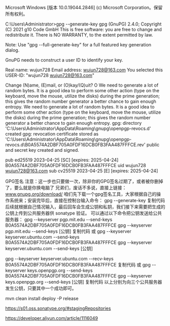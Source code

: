 Microsoft Windows [版本 10.0.19044.2846]
(c) Microsoft Corporation。保留所有权利。

C:\Users\Administrator>gpg --generate-key
gpg (GnuPG) 2.4.0; Copyright (C) 2021 g10 Code GmbH
This is free software: you are free to change and redistribute it.
There is NO WARRANTY, to the extent permitted by law.

Note: Use "gpg --full-generate-key" for a full featured key generation dialog.

GnuPG needs to construct a user ID to identify your key.

Real name: wujun728
Email address: wujun728@163.com
You selected this USER-ID:
    "wujun728 <wujun728@163.com>"

Change (N)ame, (E)mail, or (O)kay/(Q)uit? O
We need to generate a lot of random bytes. It is a good idea to perform
some other action (type on the keyboard, move the mouse, utilize the
disks) during the prime generation; this gives the random number
generator a better chance to gain enough entropy.
We need to generate a lot of random bytes. It is a good idea to perform
some other action (type on the keyboard, move the mouse, utilize the
disks) during the prime generation; this gives the random number
generator a better chance to gain enough entropy.
gpg: directory 'C:\\Users\\Administrator\\AppData\\Roaming\\gnupg\\openpgp-revocs.d' created
gpg: revocation certificate stored as 'C:\\Users\\Administrator\\AppData\\Roaming\\gnupg\\openpgp-revocs.d\\B0A5574A2DBF705A0FDF16DCB0FB3FAA487FFFCE.rev'
public and secret key created and signed.

pub   ed25519 2023-04-25 [SC] [expires: 2025-04-24]
      B0A5574A2DBF705A0FDF16DCB0FB3FAA487FFFCE
uid                      wujun728 <wujun728@163.com>
sub   cv25519 2023-04-25 [E] [expires: 2025-04-24]





GPG签名
注意：这一步也只要做一次，除非你的GPG签名过期了，或者被你删掉了，要么就是你换电脑了
兄弟们，废话不多说，直接上链接：www.gnupg.org/download/
咱们先下载一个gpg签名工具，大家根据自己的操作系统来；安装完毕后，直接在控制台输入命令：
gpg --generate-key
复制代码
后续就根据自己情况输入，最后回车会生成公钥和私钥，我们接下来需要把生成的公钥上传到公共服务器供 sonatype 验证。
可以通过以下命令把公钥发送给公共服务器：
gpg --keyserver pgp.mit.edu --send-keys B0A5574A2DBF705A0FDF16DCB0FB3FAA487FFFCE
gpg --keyserver pgp.mit.edu --send-keys [公钥]
复制代码
或
gpg --keyserver keyserver.ubuntu.com --send-keys B0A5574A2DBF705A0FDF16DCB0FB3FAA487FFFCE
gpg --keyserver keyserver.ubuntu.com --send-keys [公钥]

gpg --keyserver keyserver.ubuntu.com --recv-keys B0A5574A2DBF705A0FDF16DCB0FB3FAA487FFFCE
复制代码
或
gpg --keyserver keys.openpgp.org --send-keys B0A5574A2DBF705A0FDF16DCB0FB3FAA487FFFCE
gpg --keyserver keys.openpgp.org --send-keys [公钥]
复制代码
以上分别为向三个公共服务器发生公钥，只要其中一个成功即可。


mvn clean install deploy -P release


https://s01.oss.sonatype.org/#stagingRepositories


https://developer.aliyun.com/article/1116049

